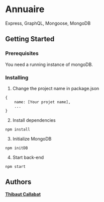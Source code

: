 # Annuaire
Express, GraphQL, Mongoose, MongoDB

## Getting Started

### Prerequisites

You need a running instance of mongoDB.

### Installing

1) Change the project name in package.json
```
{
    name: [Your projet name],
    ...
}
```

2) Install dependencies
```
npm install
```

3) Initialize MongoDB
```
npm initDB 
```

4) Start back-end
```
npm start
```

## Authors

[**Thibaut Callabat**](https://github.com/tcallabat)
